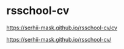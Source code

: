 # rsschool-cv

https://serhii-mask.github.io/rsschool-cv/cv

https://serhii-mask.github.io/rsschool-cv/

